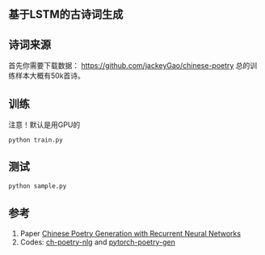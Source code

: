 ## 基于LSTM的古诗词生成

## 诗词来源
首先你需要下载数据：
https://github.com/jackeyGao/chinese-poetry
总的训练样本大概有50k首诗。

## 训练
注意！默认是用GPU的
```
python train.py
```

## 测试
```bash
python sample.py
```

## 参考
1. Paper [Chinese Poetry Generation with Recurrent Neural Networks](http://www.aclweb.org/anthology/D14-1074)
2. Codes: [ch-poetry-nlg](https://github.com/ne7ermore/torch_light/tree/master/ch-poetry-nlg) and [pytorch-poetry-gen](https://github.com/justdark/pytorch-poetry-gen/)
